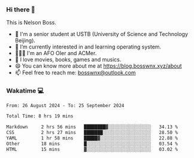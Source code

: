 ### Hi there 👋

<!--
**bosswnx/bosswnx** is a ✨ _special_ ✨ repository because its `README.md` (this file) appears on your GitHub profile.

Here are some ideas to get you started:

- 🔭 I’m currently working on ...
- 🌱 I’m currently learning ...
- 👯 I’m looking to collaborate on ...
- 🤔 I’m looking for help with ...
- 💬 Ask me about ...
- 📫 How to reach me: ...
- 😄 Pronouns: ...
- ⚡ Fun fact: ...
-->

This is Nelson Boss.

- 🏫 I'm a senior student at USTB (University of Science and Technology Beijing).
- 🌱 I’m currently interested in and learning operating system.
- 🧑🏻‍💻 I'm an AFO OIer and ACMer.
- 🥰 I love movies, books, games and musics.
- 😄 You can know more about me at https://blog.bosswnx.xyz/about
- 📫 Feel free to reach me: bosswnx@outlook.com

### Wakatime 💻

<!--START_SECTION:waka-->

```txt
From: 26 August 2024 - To: 25 September 2024

Total Time: 8 hrs 19 mins

Markdown     2 hrs 56 mins   ████████▓░░░░░░░░░░░░░░░░   34.13 %
CSS          2 hrs 27 mins   ███████░░░░░░░░░░░░░░░░░░   28.50 %
YAML         1 hr 58 mins    █████▓░░░░░░░░░░░░░░░░░░░   22.88 %
Other        18 mins         █░░░░░░░░░░░░░░░░░░░░░░░░   03.54 %
HTML         15 mins         ▓░░░░░░░░░░░░░░░░░░░░░░░░   03.02 %
```

<!--END_SECTION:waka-->
